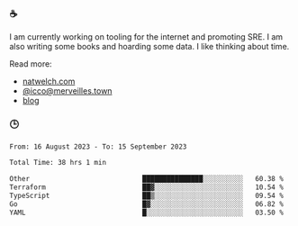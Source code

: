### ☕

I am currently working on tooling for the internet and promoting SRE. I am also writing some books and hoarding some data. I like thinking about time. 

Read more:

 - [natwelch.com](https://natwelch.com)
 - [@icco@merveilles.town](https://merveilles.town/@icco)
 - [blog](https://writing.natwelch.com)

### 🕒

<!--START_SECTION:waka-->

```txt
From: 16 August 2023 - To: 15 September 2023

Total Time: 38 hrs 1 min

Other                            ███████████████░░░░░░░░░░   60.38 %
Terraform                        ██▓░░░░░░░░░░░░░░░░░░░░░░   10.54 %
TypeScript                       ██▒░░░░░░░░░░░░░░░░░░░░░░   09.54 %
Go                               █▓░░░░░░░░░░░░░░░░░░░░░░░   06.82 %
YAML                             █░░░░░░░░░░░░░░░░░░░░░░░░   03.50 %
```

<!--END_SECTION:waka-->
